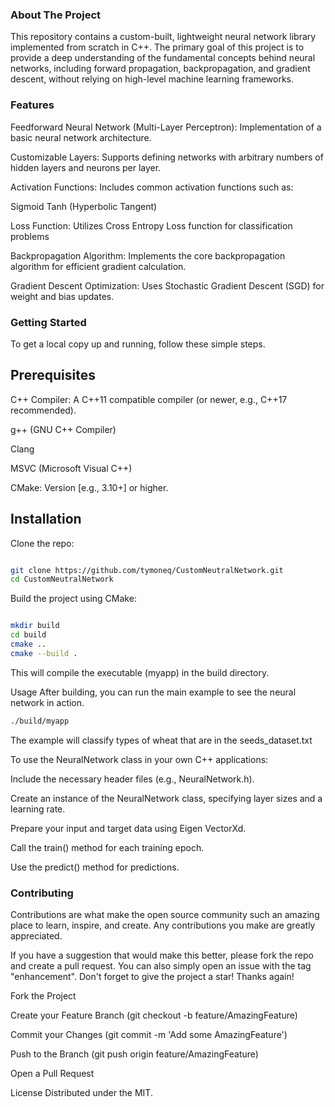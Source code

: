 ### About The Project
This repository contains a custom-built, lightweight neural network library implemented from scratch in C++. The primary goal of this project is to provide a deep understanding of the fundamental concepts behind neural networks, including forward propagation, backpropagation, and gradient descent, without relying on high-level machine learning frameworks.

### Features
Feedforward Neural Network (Multi-Layer Perceptron): Implementation of a basic neural network architecture.

Customizable Layers: Supports defining networks with arbitrary numbers of hidden layers and neurons per layer.

Activation Functions: Includes common activation functions such as:

Sigmoid
Tanh (Hyperbolic Tangent)

Loss Function: Utilizes Cross Entropy Loss function for classification problems

Backpropagation Algorithm: Implements the core backpropagation algorithm for efficient gradient calculation.

Gradient Descent Optimization: Uses Stochastic Gradient Descent (SGD) for weight and bias updates.


### Getting Started
To get a local copy up and running, follow these simple steps.

## Prerequisites
C++ Compiler: A C++11 compatible compiler (or newer, e.g., C++17 recommended).

g++ (GNU C++ Compiler)

Clang

MSVC (Microsoft Visual C++)

CMake: Version [e.g., 3.10+] or higher.

## Installation
Clone the repo:

```Bash

git clone https://github.com/tymoneq/CustomNeutralNetwork.git
cd CustomNeutralNetwork
```
Build the project using CMake:

```Bash

mkdir build
cd build
cmake ..
cmake --build .
```
This will compile the executable (myapp) in the build directory.

Usage
After building, you can run the main example to see the neural network in action.

```Bash
./build/myapp
```
The example will classify types of wheat that are in the seeds_dataset.txt



To use the NeuralNetwork class in your own C++ applications:

Include the necessary header files (e.g., NeuralNetwork.h).

Create an instance of the NeuralNetwork class, specifying layer sizes and a learning rate.

Prepare your input and target data using Eigen VectorXd.

Call the train() method for each training epoch.

Use the predict() method for predictions.

### Contributing
Contributions are what make the open source community such an amazing place to learn, inspire, and create. Any contributions you make are greatly appreciated.

If you have a suggestion that would make this better, please fork the repo and create a pull request. You can also simply open an issue with the tag "enhancement".
Don't forget to give the project a star! Thanks again!

Fork the Project

Create your Feature Branch (git checkout -b feature/AmazingFeature)

Commit your Changes (git commit -m 'Add some AmazingFeature')

Push to the Branch (git push origin feature/AmazingFeature)

Open a Pull Request

License
Distributed under the MIT.
